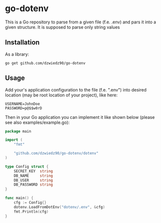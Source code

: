 # go-dotenv

This is a Go repository to parse from a given file (f.e. .env) and pars it into a given structure.
It is supposed to parse only string values

## Installation
As a library:

```shell
go get github.com/dzwiedz90/go-dotenv
```

## Usage

Add your's application configuration to the file (f.e. ".env") into desired location (may be root location of your project), like here:</br>
```shell
USERNAME=JohnDoe
PASSWORD=p@$$w0rD
```
Then in your Go application you can implement it like shown below (please see also examples/example.go):

```go
package main

import (
	"fmt"

	"github.com/dzwiedz90/go-dotenv/dotenv"
)

type Config struct {
	SECRET_KEY  string
	DB_NAME     string
	DB_USER     string
	DB_PASSWORD string
}

func main() {
	cfg := Config{}
	dotenv.LoadFromDotEnv("dotenv/.env", &cfg)
	fmt.Println(cfg)
}
```